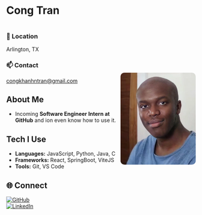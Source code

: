 # Cong Tran  

<div style="display: flex; align-items: center;">
  <div style="flex: 1;">
  
### 📍 Location  
Arlington, TX  

### 📫 Contact  
[congkhanhntran@gmail.com](mailto:congkhanhntran@gmail.com)  

## About Me  
- Incoming **Software Engineer Intern at GitHub** and ion even know how to use it.  

## Tech I Use  
- **Languages:** JavaScript, Python, Java, C  
- **Frameworks:** React, SpringBoot, ViteJS  
- **Tools:** Git, VS Code  

## 🌐 Connect  
[![GitHub](https://raw.githubusercontent.com/danielcranney/readme-generator/main/public/icons/socials/github.svg)](https://github.com/cong-n-tran)  
[![LinkedIn](https://raw.githubusercontent.com/danielcranney/readme-generator/main/public/icons/socials/linkedin.svg)](https://www.linkedin.com/in/cong-n-tran/)  

  </div>
  <div>
    <img src="ksi_forehead.webp" width="200px" style="border-radius: 10px;">
  </div>
</div>

